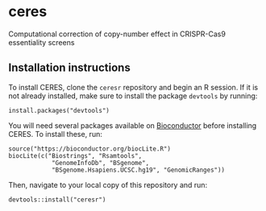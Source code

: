 # ceres
Computational correction of copy-number effect in CRISPR-Cas9 essentiality screens

## Installation instructions

To install CERES, clone the `ceresr` repository and begin an R session. If it is not already installed, make sure to install the package `devtools` by running:

```
install.packages("devtools")
```
You will need several packages available on [Bioconductor](https://bioconductor.org) before installing CERES. To install these, run:

```
source("https://bioconductor.org/biocLite.R")
biocLite(c("Biostrings", "Rsamtools", 
            "GenomeInfoDb", "BSgenome", 
            "BSgenome.Hsapiens.UCSC.hg19", "GenomicRanges"))
```

Then, navigate to your local copy of this repository and run:

```
devtools::install("ceresr")
```
